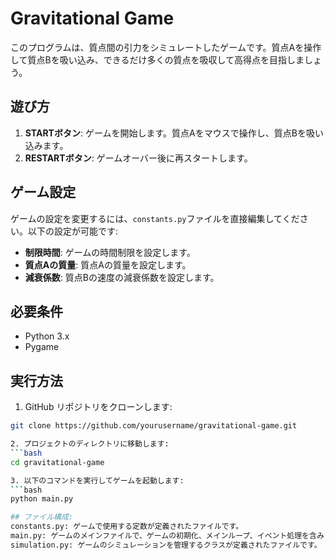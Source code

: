 # Gravitational Game

このプログラムは、質点間の引力をシミュレートしたゲームです。質点Aを操作して質点Bを吸い込み、できるだけ多くの質点を吸収して高得点を目指しましょう。

## 遊び方

1. **STARTボタン**: ゲームを開始します。質点Aをマウスで操作し、質点Bを吸い込みます。
2. **RESTARTボタン**: ゲームオーバー後に再スタートします。

## ゲーム設定

ゲームの設定を変更するには、`constants.py`ファイルを直接編集してください。以下の設定が可能です:

- **制限時間**: ゲームの時間制限を設定します。
- **質点Aの質量**: 質点Aの質量を設定します。
- **減衰係数**: 質点Bの速度の減衰係数を設定します。

## 必要条件

- Python 3.x
- Pygame

## 実行方法

1. GitHub リポジトリをクローンします:

```bash
git clone https://github.com/yourusername/gravitational-game.git

2. プロジェクトのディレクトリに移動します:
```bash
cd gravitational-game

3. 以下のコマンドを実行してゲームを起動します:
```bash
python main.py

## ファイル構成:
constants.py: ゲームで使用する定数が定義されたファイルです。
main.py: ゲームのメインファイルで、ゲームの初期化、メインループ、イベント処理を含みます。
simulation.py: ゲームのシミュレーションを管理するクラスが定義されたファイルです。